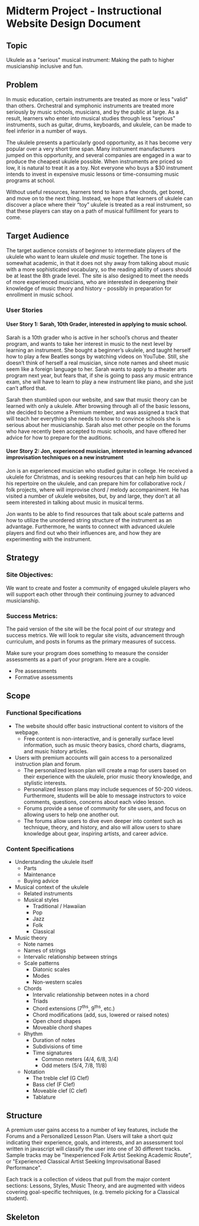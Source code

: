 # Midterm Project - Instructional Website Design Document
## Topic
Ukulele as a "serious" musical instrument: Making the path to higher musicianship inclusive and fun.

## Problem
In music education, certain instruments are treated as more or less "valid" than others. Orchestral and symphonic instruments are treated more seriously by music schools, musicians, and by the public at large. As a result, learners who enter into musical studies through less "serious" instruments, such as guitar, drums, keyboards, and ukulele, can be made to feel inferior in a number of ways.

The ukulele presents a particularly good opportunity, as it has become very popular over a very short time span. Many instrument manufacturers jumped on this opportunity, and several companies are engaged in a war to produce the cheapest ukulele possible. When instruments are priced so low, it is natural to treat it as a toy. Not everyone who buys a $30 instrument intends to invest in expensive music lessons or time-consuming music programs at school.

Without useful resources, learners tend to learn a few chords, get bored, and move on to the next thing. Instead, we hope that learners of ukulele can discover a place where their “toy” ukulele is treated as a real instrument, so that these players can stay on a path of musical fulfillment for years to come.

## Target Audience
The target audience consists of beginner to intermediate players of the ukulele who want to learn ukulele *and music* together. The tone is somewhat academic, in that it does not shy away from talking about music with a more sophisticated vocabulary, so the reading ability of users should be at least the 8th grade level. The site is also designed to meet the needs of more experienced musicians, who are interested in deepening their knowledge of music theory and history - possibly in preparation for enrollment in music school.

### User Stories
#### User Story 1: Sarah, 10th Grader, interested in applying to music school.
Sarah is a 10th grader who is active in her school’s chorus and theater program, and wants to take her interest in music to the next level by learning an instrument. She bought a beginner’s ukulele, and taught herself how to play a few Beatles songs by watching videos on YouTube. Still, she doesn’t think of herself a real musician, since note names and sheet music seem like a foreign language to her. Sarah wants to apply to a theater arts program next year, but fears that, if she is going to pass any music entrance exam, she will have to learn to play a new instrument like piano, and she just can’t afford that.

Sarah then stumbled upon our website, and saw that music theory can be learned with only a ukulele. After browsing through all of the basic lessons, she decided to become a Premium member, and was assigned a track that will teach her everything she needs to know to convince schools she is serious about her musicianship. Sarah also met other people on the forums who have recently been accepted to music schools, and have offered her advice for how to prepare for the auditions.

#### User Story 2: Jon, experienced musician, interested in learning advanced improvisation techniques on a new instrument
Jon is an experienced musician who studied guitar in college. He received a ukulele for Christmas, and is seeking resources that can help him build up his repertoire on the ukulele, and can prepare him for collaborative rock / folk projects, where will improvise chord / melody accompaniment. He has visited a number of ukulele websites, but, by and large, they don’t at all seem interested in talking about music in musical terms.

Jon wants to be able to find resources that talk about scale patterns and how to utilize the unordered string structure of the instrument as an advantage. Furthermore, he wants to connect with advanced ukulele players and find out who their influences are, and how they are experimenting with the instrument.

## Strategy
### Site Objectives:
We want to create and foster a community of engaged ukulele players who will support each other through their continuing journey to advanced musicianship.

### Success Metrics:
The paid version of the site will be the focal point of our strategy and success metrics. We will look to regular site visits, advancement through curriculum, and posts in forums as the primary  measures of success.

Make sure your program does something to measure the consider assessments as a part of your program. Here are a couple.

* Pre assessments
* Formative assessments


## Scope
### Functional Specifications
* The website should offer basic instructional content to visitors of the webpage.
	* Free content is non-interactive, and is generally surface level information, such as music theory basics, chord charts, diagrams, and music history articles.
* Users with premium accounts will gain access to a personalized instruction plan and forum.
	* The personalized lesson plan will create a map for users based on their experience with the ukulele, prior music theory knowledge, and stylistic interests.
	* Personalized lesson plans may include sequences of 50-200 videos. Furthermore, students will be able to message instructors to voice comments, questions, concerns about each video lesson.
	* Forums provide a sense of community for site users, and focus on allowing users to help one another out.
	* The forums allow users to dive even deeper into content such as technique, theory, and history, and also will allow users to share knowledge about gear, inspiring artists, and career advice.

### Content Specifications
 * Understanding the ukulele itself
	* Parts
	* Maintenance
	* Buying advice
* Musical context of the ukulele
	* Related instruments
	* Musical styles
		* Traditional / Hawaiian
		* Pop
		* Jazz
		* Folk
		* Classical
* Music theory
	* Note names
	* Names of strings
	* Intervalic relationship between strings
	* Scale patterns
		* Diatonic scales
		* Modes
		* Non-western scales
	* Chords
		* Intervalic relationship between notes in a chord
		* Triads
		* Chord extensions (7<sup>ths</sup>, 9<sup>ths</sup>, etc.)
		* Chord modifications (add, sus, lowered or raised notes)
		* Open chord shapes
		* Moveable chord shapes
	* Rhythm
		* Duration of notes
		* Subdivisions of time
		* Time signatures
			* Common meters (4/4, 6/8, 3/4)
			* Odd meters (5/4, 7/8, 11/8)
	* Notation
		* The treble clef (G Clef)
		* Bass clef (F Clef)
		* Moveable clef (C clef)
		* Tablature

## Structure
A premium user gains access to a number of key features, include the Forums and a Personalized Lesson Plan. Users will take a short quiz indicating their experience, goals, and interests, and an assessment tool written in javascript will classify the user into one of 30 different tracks. Sample tracks may be "Inexperienced Folk Artist Seeking Academic Route", or "Experienced Classical Artist Seeking Improvisational Based Performance".

Each track is a collection of videos that pull from the major content sections: Lessons, Styles, Music Theory, and are augmented with videos covering goal-specific techniques, (e.g. tremelo picking for a Classical student).

## Skeleton